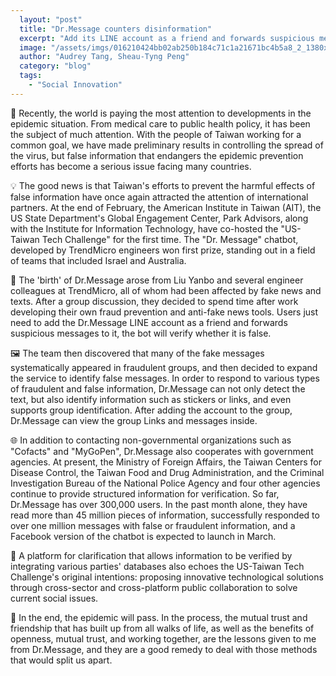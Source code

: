 ```yaml
---
  layout: "post"
  title: "Dr.Message counters disinformation"
  excerpt: "Add its LINE account as a friend and forwards suspicious messages to it, and the bot will verify whether it is false."
  image: "/assets/imgs/016210424bb02ab250b184c71c1a21671bc4b5a8_2_1380x920.jpeg"
  author: "Audrey Tang, Sheau-Tyng Peng"
  category: "blog"
  tags: 
    - "Social Innovation"
---
```


💊 Recently, the world is paying the most attention to developments in the epidemic situation. From medical care to public health policy, it has been the subject of much attention. With the people of Taiwan working for a common goal, we have made preliminary results in controlling the spread of the virus, but false information that endangers the epidemic prevention efforts has become a serious issue facing many countries. 

💡 The good news is that Taiwan's efforts to prevent the harmful effects of false information have once again attracted the attention of international partners. At the end of February, the American Institute in Taiwan (AIT), the US State Department's Global Engagement Center, Park Advisors, along with the Institute for Information Technology, have co-hosted the "US-Taiwan Tech Challenge" for the first time. The "Dr. Message" chatbot, developed by TrendMicro engineers won first prize, standing out in a field of teams that included Israel and Australia. 

📲 The 'birth' of Dr.Message arose from Liu Yanbo and several engineer colleagues at TrendMicro, all of whom had been affected by fake news and texts. After a group discussion, they decided to spend time after work developing their own fraud prevention and anti-fake news tools. Users just need to add the Dr.Message LINE account as a friend and forwards suspicious messages to it, the bot will verify whether it is false. 

🖼️ The team then discovered that many of the fake messages systematically appeared in fraudulent groups, and then decided to expand the service to identify false messages. In order to respond to various types of fraudulent and false information, Dr.Message can not only detect the text, but also identify information such as stickers or links, and even supports group identification. After adding the account to the group, Dr.Message can view the group Links and messages inside.

🌐 In addition to contacting non-governmental organizations such as "Cofacts" and "MyGoPen", Dr.Message also cooperates with government agencies. At present, the Ministry of Foreign Affairs, the Taiwan Centers for Disease Control, the Taiwan Food and Drug Administration, and the Criminal Investigation Bureau of the National Police Agency and four other agencies continue to provide structured information for verification. So far, Dr.Message has over 300,000 users. In the past month alone, they have read more than 45 million pieces of information, successfully responded to over one million messages with false or fraudulent information, and a Facebook version of the chatbot is expected to launch in March.

🔗 A platform for clarification that allows information to be verified by integrating various parties' databases also echoes the US-Taiwan Tech Challenge's original intentions: proposing innovative technological solutions through cross-sector and cross-platform public collaboration to solve current social issues. 

🚸 In the end, the epidemic will pass. In the process, the mutual trust and friendship that has built up from all walks of life, as well as the benefits of openness, mutual trust, and working together, are the lessons given to me from Dr.Message, and they are a good remedy to deal with those methods that would split us apart.
